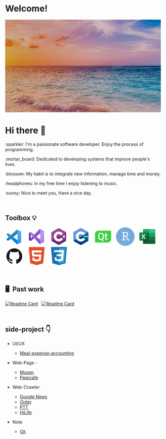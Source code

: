 <p align="center"><a><h1>Welcome!</h1></a><img width="1000" height="300" src="https://github.com/helloyachu/helloyachu/blob/main/tool/images.png"></p>

# Hi there 👋
<p>:sparkler: I'm a passionate software developer. Enjoy the process of programming.</p>
<p>:mortar_board: Dedicated to developing systems that improve people's lives.</p>
<p>:blossom: My habit is to integrate new information, manage time and money.</p>
<p>:headphones: In my free time I enjoy listening to music.</p>
<p>:sunny: Nice to meet you, Have a nice day.</p>

<br>

## Toolbox :bulb:
<img  src="https://github.com/helloyachu/helloyachu/blob/main/tool/vscode.png" alt="vscode" width="60" height="60"/> &nbsp;
<img  src="https://github.com/helloyachu/helloyachu/blob/main/tool/Visual Studio.png" alt="Visual Studio" width="60" height="60"/> &nbsp;
<img  src="https://github.com/helloyachu/helloyachu/blob/main/tool/c-sharp.png" alt="c-sharp" width="60" height="60"/> &nbsp;
<img  src="https://github.com/helloyachu/helloyachu/blob/main/tool/c++.png" alt="c++" width="60" height="60"/> &nbsp;
<img  src="https://github.com/helloyachu/helloyachu/blob/main/tool/Qt.png" alt="Qt" width="60" height="60"/> &nbsp;
<img  src="https://github.com/helloyachu/helloyachu/blob/main/tool/RStudio.png" alt="RStudio" width="60" height="60"/> &nbsp;
<img  src="https://github.com/helloyachu/helloyachu/blob/main/tool/excel.png" alt="excel" width="60" height="60"/> &nbsp;
<img  src="https://github.com/helloyachu/helloyachu/blob/main/tool/Github.png" alt="Github" width="60" height="60"/> &nbsp;
<img  src="https://raw.githubusercontent.com/devicons/devicon/1119b9f84c0290e0f0b38982099a2bd027a48bf1/icons/html5/html5-plain.svg" alt="HTML5" width="60" height="60"/> &nbsp;
<img  src="https://raw.githubusercontent.com/devicons/devicon/1119b9f84c0290e0f0b38982099a2bd027a48bf1/icons/css3/css3-original.svg" alt="CSS3" width="60" height="60"/>

<br>

## 🖥 &nbsp;Past work
[![Readme Card](https://github-readme-stats.vercel.app/api/pin/?username=helloyachu&repo=UI-UX&bg_color=0d1116&title_color=ce09ec&text_color=a4aacb&icon_color=007ec6)](https://github.com/helloyachu/UI-UX.git) &nbsp; [![Readme Card](https://github-readme-stats.vercel.app/api/pin/?username=helloyachu&repo=Web-Page&bg_color=0d1116&title_color=ce09ec&text_color=a4aacb&icon_color=007ec6)](https://github.com/helloyachu/Web-Page.git)

<br>

## side-project :point_down:
 - UI/UX
   - [Meal-expense-accounting](https://github.com/helloyachu/UI-UX.git)

 - Web-Page : 
   - [Musen](https://github.com/helloyachu/Web-Page.git)
   - [Pearcafe](https://github.com/helloyachu/Web-Page.git)

 - Web-Crawler
   - [Google News](https://github.com/helloyachu/Web-Crawler.git)
   - [Order](https://github.com/helloyachu/Web-Crawler.git)
   - [PTT](https://github.com/helloyachu/Web-Crawler.git)
   - [HiLife](https://github.com/helloyachu/Web-Crawler.git)
   
 - Note
   - [Git](https://github.com/helloyachu/Note.git)

<!--
**helloyachu/helloyachu** is a ✨ _special_ ✨ repository because its `README.md` (this file) appears on your GitHub profile.

Here are some ideas to get you started:

- 🔭 I’m currently working on ...
- 🌱 I’m currently learning ...
- 👯 I’m looking to collaborate on ...
- 🤔 I’m looking for help with ...
- 💬 Ask me about ...
- 📫 How to reach me: ...
- 😄 Pronouns: ...
- ⚡ Fun fact: ...
-->
